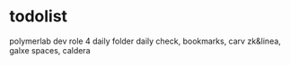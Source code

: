 # todolist
polymerlab dev role 4
daily folder daily check, bookmarks, carv zk&linea, galxe spaces, caldera
